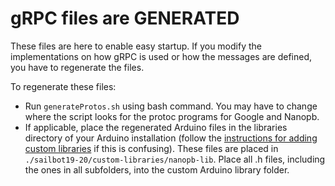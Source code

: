 # gRPC files are GENERATED
These files are here to enable easy startup. If you modify the implementations on how gRPC is used or how the messages are defined, you have to regenerate the files.

To regenerate these files: 
- Run `generateProtos.sh` using bash command. You may have to change where the script looks for the protoc programs for Google and Nanopb.
- If applicable, place the regenerated Arduino files in the libraries directory of your Arduino installation (follow the [instructions for adding custom libraries](https://www.arduino.cc/en/hacking/libraries) if this is confusing). These files are placed in `./sailbot19-20/custom-libraries/nanopb-lib`. Place all .h files, including the ones in all subfolders, into the custom Arduino library folder.